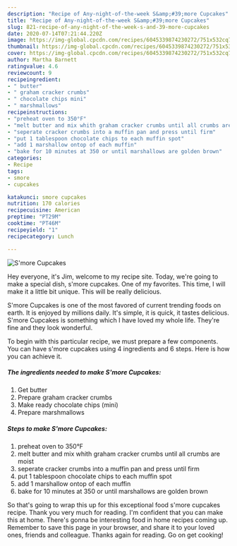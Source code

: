 ```yaml
---
description: "Recipe of Any-night-of-the-week S&amp;#39;more Cupcakes"
title: "Recipe of Any-night-of-the-week S&amp;#39;more Cupcakes"
slug: 821-recipe-of-any-night-of-the-week-s-and-39-more-cupcakes
date: 2020-07-14T07:21:44.220Z
image: https://img-global.cpcdn.com/recipes/6045339874230272/751x532cq70/smore-cupcakes-recipe-main-photo.jpg
thumbnail: https://img-global.cpcdn.com/recipes/6045339874230272/751x532cq70/smore-cupcakes-recipe-main-photo.jpg
cover: https://img-global.cpcdn.com/recipes/6045339874230272/751x532cq70/smore-cupcakes-recipe-main-photo.jpg
author: Martha Barnett
ratingvalue: 4.6
reviewcount: 9
recipeingredient:
- " butter"
- " graham cracker crumbs"
- " chocolate chips mini"
- " marshmallows"
recipeinstructions:
- "preheat oven to 350°F"
- "melt butter and mix whith graham cracker crumbs until all crumbs are moist"
- "seperate cracker crumbs into a muffin pan and press until firm"
- "put 1 tablespoon chocolate chips to each muffin spot"
- "add 1 marshallow ontop of each muffin"
- "bake for 10 minutes at 350 or until marshallows are golden brown"
categories:
- Recipe
tags:
- smore
- cupcakes

katakunci: smore cupcakes 
nutrition: 170 calories
recipecuisine: American
preptime: "PT29M"
cooktime: "PT46M"
recipeyield: "1"
recipecategory: Lunch

---
```



![S&#39;more Cupcakes](https://img-global.cpcdn.com/recipes/6045339874230272/751x532cq70/smore-cupcakes-recipe-main-photo.jpg)

Hey everyone, it's Jim, welcome to my recipe site. Today, we're going to make a special dish, s&#39;more cupcakes. One of my favorites. This time, I will make it a little bit unique. This will be really delicious.



S&#39;more Cupcakes is one of the most favored of current trending foods on earth. It is enjoyed by millions daily. It's simple, it is quick, it tastes delicious. S&#39;more Cupcakes is something which I have loved my whole life. They're fine and they look wonderful.


To begin with this particular recipe, we must prepare a few components. You can have s&#39;more cupcakes using 4 ingredients and 6 steps. Here is how you can achieve it.

<!--inarticleads1-->

##### The ingredients needed to make S&#39;more Cupcakes:

1. Get  butter
1. Prepare  graham cracker crumbs
1. Make ready  chocolate chips (mini)
1. Prepare  marshmallows




<!--inarticleads2-->

##### Steps to make S&#39;more Cupcakes:

1. preheat oven to 350°F
1. melt butter and mix whith graham cracker crumbs until all crumbs are moist
1. seperate cracker crumbs into a muffin pan and press until firm
1. put 1 tablespoon chocolate chips to each muffin spot
1. add 1 marshallow ontop of each muffin
1. bake for 10 minutes at 350 or until marshallows are golden brown




So that's going to wrap this up for this exceptional food s&#39;more cupcakes recipe. Thank you very much for reading. I'm confident that you can make this at home. There's gonna be interesting food in home recipes coming up. Remember to save this page in your browser, and share it to your loved ones, friends and colleague. Thanks again for reading. Go on get cooking!
